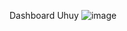 Dashboard Uhuy
![image](https://github.com/user-attachments/assets/5baaac34-d7db-41cf-8cbf-41ba389cb681)


